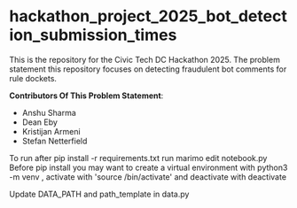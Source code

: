 # hackathon_project_2025_bot_detection_submission_times

This is the repository for the Civic Tech DC Hackathon 2025. The problem
statement this repository focuses on detecting fraudulent bot comments for rule dockets.

**Contributors Of This Problem Statement**:

- Anshu Sharma
- Dean Eby
- Kristijan Armeni
- Stefan Netterfield

To run after pip install -r requirements.txt run marimo edit notebook.py
Before pip install you may want to create a virtual environment with python3 -m venv <name of venv>, activate with 'source <name of venv>/bin/activate' and deactivate with deactivate

Update DATA_PATH and path_template in data.py 

